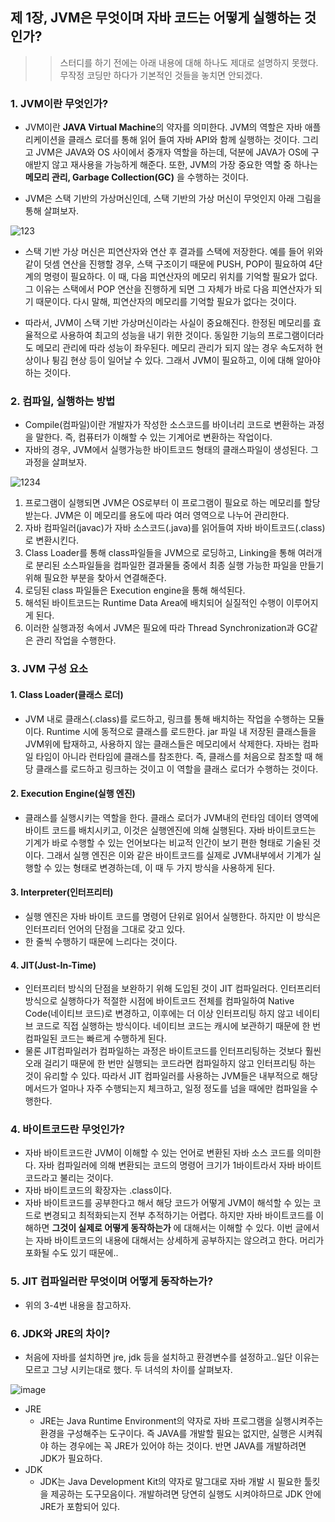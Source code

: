 ## 제 1장, JVM은 무엇이며 자바 코드는 어떻게 실행하는 것인가?
>> 스터디를 하기 전에는 아래 내용에 대해 하나도 제대로 설명하지 못했다. 무작정 코딩만 하다가 기본적인 것들을 놓치면 안되겠다.

### 1. JVM이란 무엇인가?
* JVM이란 **JAVA Virtual Machine**의 약자를 의미한다. JVM의 역할은 자바 애플리케이션을 클래스 로더를 통해 읽어 들여 자바 API와 함께 실행하는 것이다. 그리고 JVM은 JAVA와 OS 사이에서 중개자 역할을 하는데, 덕분에 JAVA가 OS에 구애받지 않고 재사용을 가능하게 해준다. 또한, JVM의 가장 중요한 역할 중 하나는 **메모리 관리, Garbage Collection(GC)** 을 수행하는 것이다. 

* JVM은 스택 기반의 가상머신인데, 스택 기반의 가상 머신이 무엇인지 아래 그림을 통해 살펴보자.  

![123](https://user-images.githubusercontent.com/61929745/109807287-04ddff00-7c69-11eb-9df0-e3171c21e71f.PNG)
* 스택 기반 가상 머신은 피연산자와 연산 후 결과를 스택에 저장한다. 예를 들어 위와 같이 덧셈 연산을 진행할 경우, 스택 구조이기 때문에 PUSH, POP이 필요하여 4단계의 명령이 필요하다. 이 때, 다음 피연산자의 메모리 위치를 기억할 필요가 없다. 그 이유는 스택에서 POP 연산을 진행하게 되면 그 자체가 바로 다음 피연산자가 되기 때문이다. 다시 말해, 피연산자의 메모리를 기억할 필요가 없다는 것이다. 

* 따라서, JVM이 스택 기반 가상머신이라는 사실이 중요해진다. 한정된 메모리를 효율적으로 사용하여 최고의 성능을 내기 위한 것이다. 동일한 기능의 프로그램이더라도 메모리 관리에 따라 성능이 좌우된다. 메모리 관리가 되지 않는 경우 속도저하 현상이나 튕김 현상 등이 일어날 수 있다. 그래서 JVM이 필요하고, 이에 대해 알아야 하는 것이다.


### 2. 컴파일, 실행하는 방법
* Compile(컴파일)이란 개발자가 작성한 소스코드를 바이너리 코드로 변환하는 과정을 말한다. 즉, 컴퓨터가 이해할 수 있는 기계어로 변환하는 작업이다.
* 자바의 경우, JVM에서 실행가능한 바이트코드 형태의 클래스파일이 생성된다. 그 과정을 살펴보자.

![1234](https://user-images.githubusercontent.com/61929745/109808294-43c08480-7c6a-11eb-9b4e-7ffe8274d6ec.PNG)
1. 프로그램이 실행되면 JVM은 OS로부터 이 프로그램이 필요로 하는 메모리를 할당받는다. JVM은 이 메모리를 용도에 따라 여러 영역으로 나누어 관리한다.
2. 자바 컴파일러(javac)가 자바 소스코드(.java)를 읽어들여 자바 바이트코드(.class)로 변환시킨다.
3. Class Loader를 통해 class파일들을 JVM으로 로딩하고, Linking을 통해 여러개로 분리된 소스파일들을 컴파일한 결과물들 중에서 최종 실행 가능한 파일을 만들기 위해 필요한 부분을 찾아서 연결해준다.
4. 로딩된 class 파일들은 Execution engine을 통해 해석된다.
5. 해석된 바이트코드는 Runtime Data Area에 배치되어 실질적인 수행이 이루어지게 된다.
6. 이러한 실행과정 속에서 JVM은 필요에 따라 Thread Synchronization과 GC같은 관리 작업을 수행한다.

### 3. JVM 구성 요소
#### 1. Class Loader(클래스 로더)
  - JVM 내로 클래스(.class)를 로드하고, 링크를 통해 배치하는 작업을 수행하는 모듈이다. Runtime 시에 동적으로 클래스를 로드한다. jar 파일 내 저장된 클래스들을 JVM위에 탑재하고, 사용하지 않는 클래스들은 메모리에서 삭제한다. 자바는 컴파일 타임이 아니라 런타임에 클래스를 참조한다. 즉, 클래스를 처음으로 참조할 때 해당 클래스를 로드하고 링크하는 것이고 이 역할을 클래스 로더가 수행하는 것이다.
#### 2. Execution Engine(실행 엔진)
  - 클래스를 실행시키는 역할을 한다. 클래스 로더가 JVM내의 런타임 데이터 영역에 바이트 코드를 배치시키고, 이것은 실행엔진에 의해 실행된다. 자바 바이트코드는 기계가 바로 수행할 수 있는 언어보다는 비교적 인간이 보기 편한 형태로 기술된 것이다. 그래서 실행 엔진은 이와 같은 바이트코드를 실제로 JVM내부에서 기계가 실행할 수 있는 형태로 변경하는데, 이 때 두 가지 방식을 사용하게 된다.
#### 3. Interpreter(인터프리터)
  - 실행 엔진은 자바 바이트 코드를 명령어 단위로 읽어서 실행한다. 하지만 이 방식은 인터프리터 언어의 단점을 그대로 갖고 있다.
  - 한 줄씩 수행하기 때문에 느리다는 것이다.
#### 4. JIT(Just-In-Time)
  - 인터프리터 방식의 단점을 보완하기 위해 도입된 것이 JIT 컴파일러다. 인터프리터 방식으로 실행하다가 적절한 시점에 바이트코드 전체를 컴파일하여 Native Code(네이티브 코드)로 변경하고, 이후에는 더 이상 인터프리팅 하지 않고 네이티브 코드로 직접 실행하는 방식이다. 네이티브 코드는 캐시에 보관하기 때문에 한 번 컴파일된 코드는 빠르게 수행하게 된다.
  - 물론 JIT컴파일러가 컴파일하는 과정은 바이트코드를 인터프리팅하는 것보다 훨씬 오래 걸리기 때문에 한 번만 실행되는 코드라면 컴파일하지 않고 인터프리팅 하는 것이 유리할 수 있다. 따라서 JIT 컴파일러를 사용하는 JVM들은 내부적으로 해당 메서드가 얼마나 자주 수행되는지 체크하고, 일정 정도를 넘을 때에만 컴파일을 수행한다.

### 4. 바이트코드란 무엇인가?
* 자바 바이트코드란 JVM이 이해할 수 있는 언어로 변환된 자바 소스 코드를 의미한다. 자바 컴파일러에 의해 변환되는 코드의 명령어 크기가 1바이트라서 자바 바이트코드라고 불리는 것이다.
* 자바 바이트코드의 확장자는 .class이다.
* 자바 바이트코드를 공부한다고 해서 해당 코드가 어떻게 JVM이 해석할 수 있는 코드로 변경되고 최적화되는지 전부 추적하기는 어렵다. 하지만 자바 바이트코드를 이해하면 **그것이 실제로 어떻게 동작하는가** 에 대해서는 이해할 수 있다. 이번 글에서는 자바 바이트코드의 내용에 대해서는 상세하게 공부하지는 않으려고 한다. 머리가 포화될 수도 있기 때문에..

### 5. JIT 컴파일러란 무엇이며 어떻게 동작하는가?
- 위의 3-4번 내용을 참고하자.

### 6. JDK와 JRE의 차이?
* 처음에 자바를 설치하면 jre, jdk 등을 설치하고 환경변수를 설정하고..일단 이유는 모르고 그냥 시키는대로 했다. 두 녀석의 차이를 살펴보자.  

![image](https://user-images.githubusercontent.com/61929745/109811782-9734d180-7c6e-11eb-8469-2e599d336b5b.png)

* JRE
  * JRE는 Java Runtime Environment의 약자로 자바 프로그램을 실행시켜주는 환경을 구성해주는 도구이다. 즉 JAVA를 개발할 필요는 없지만, 실행은 시켜줘야 하는 경우에는 꼭 JRE가 있어야 하는 것이다. 반면 JAVA를 개발하려면 JDK가 필요하다.
* JDK
  * JDK는 Java Development Kit의 약자로 말그대로 자바 개발 시 필요한 툴킷을 제공하는 도구모음이다. 개발하려면 당연히 실행도 시켜야하므로 JDK 안에 JRE가 포함되어 있다.
